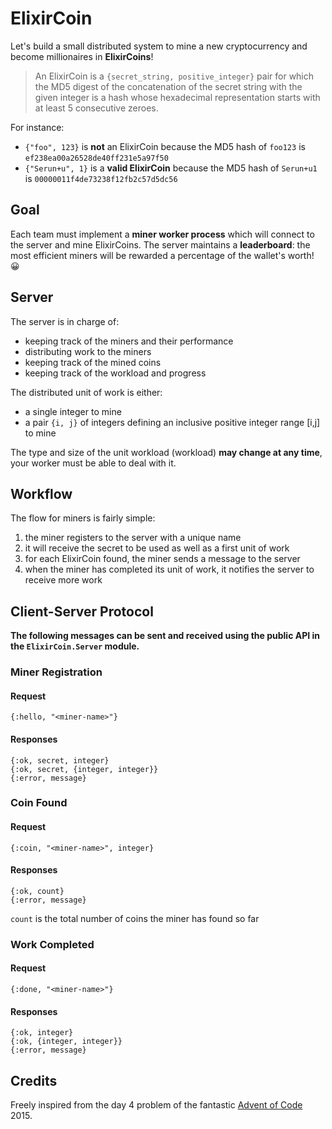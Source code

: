 # ElixirCoin

Let's build a small distributed system to mine a new cryptocurrency and become millionaires in **ElixirCoins**!

> An ElixirCoin is a `{secret_string, positive_integer}` pair for which the MD5 digest of the concatenation of the secret string with the given integer is a hash whose hexadecimal representation starts with at least 5 consecutive zeroes.

For instance:

- `{"foo", 123}` is **not** an ElixirCoin because the MD5 hash of `foo123` is `ef238ea00a26528de40ff231e5a97f50`
- `{"Serun+u", 1}` is a **valid ElixirCoin** because the MD5 hash of `Serun+u1` is `00000011f4de73238f12fb2c57d5dc56`

## Goal

Each team must implement a **miner worker process** which will connect to the server and mine ElixirCoins. The server maintains a **leaderboard**: the most efficient miners will be rewarded a percentage of the wallet's worth! 😀

## Server

The server is in charge of:

- keeping track of the miners and their performance
- distributing work to the miners
- keeping track of the mined coins
- keeping track of the workload and progress

The distributed unit of work is either:

- a single integer to mine
- a pair `{i, j}` of integers defining an inclusive positive integer range [i,j] to mine

The type and size of the unit workload (workload) **may change at any time**, your worker must be able to deal with it.

## Workflow

The flow for miners is fairly simple:

1. the miner registers to the server with a unique name
2. it will receive the secret to be used as well as a first unit of work
3. for each ElixirCoin found, the miner sends a message to the server
4. when the miner has completed its unit of work, it notifies the server to receive more work

## Client-Server Protocol

**The following messages can be sent and received using the public API in the `ElixirCoin.Server` module.**

### Miner Registration

#### Request

```
{:hello, "<miner-name>"}
```

#### Responses

```
{:ok, secret, integer}
{:ok, secret, {integer, integer}}
{:error, message}
```

### Coin Found

#### Request

```
{:coin, "<miner-name>", integer}
```

#### Responses

```
{:ok, count}
{:error, message}
```

`count` is the total number of coins the miner has found so far

### Work Completed

#### Request

```
{:done, "<miner-name>"}
```

#### Responses

```
{:ok, integer}
{:ok, {integer, integer}}
{:error, message}
```

## Credits

Freely inspired from the day 4 problem of the fantastic [Advent of Code](http://adventofcode.com) 2015.
